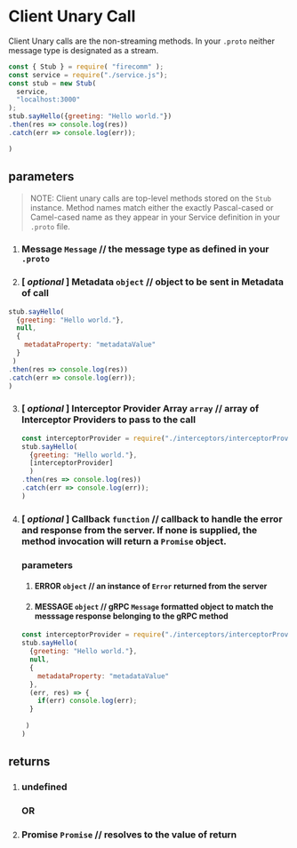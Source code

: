 # Client Unary Call
Client Unary calls are the non-streaming methods. In your `.proto` neither message type is designated as a stream.

```javascript
const { Stub } = require( "firecomm" );
const service = require("./service.js");
const stub = new Stub(
  service, 
  "localhost:3000"
);
stub.sayHello({greeting: "Hello world."})
.then(res => console.log(res))
.catch(err => console.log(err)); 

)
```

## parameters

> NOTE: Client unary calls are top-level methods stored on the `Stub` instance. Method names match either the exactly Pascal-cased or Camel-cased name as they appear in your Service definition in your `.proto` file.

1. ### Message `Message` // the message type as defined in your `.proto`
2.  ### [ *optional* ] Metadata `object` // object to be sent in Metadata of call
   ```javascript
   stub.sayHello(
     {greeting: "Hello world."}, 
     null, 
     {
       metadataProperty: "metadataValue"
     }
    )
   .then(res => console.log(res))
   .catch(err => console.log(err)); 
   )
   ```
3. ### [ *optional* ] Interceptor Provider Array `array` // array of Interceptor Providers to pass to the call
   ```javascript
   const interceptorProvider = require("./interceptors/interceptorProvider.js")
   stub.sayHello(
     {greeting: "Hello world."}, 
     [interceptorProvider]
     )
   .then(res => console.log(res))
   .catch(err => console.log(err)); 
   )
   ```
4. ### [ *optional* ] Callback `function` // callback to handle the error and response from the server. If none is supplied, the method invocation will return a `Promise` object.
   ### parameters
   1. #### ERROR `object` // an instance of `Error` returned from the server
   2. #### MESSAGE `object` // gRPC `Message` formatted object to match the messsage response belonging to the gRPC method
   ```javascript
   const interceptorProvider = require("./interceptors/interceptorProvider.js")
   stub.sayHello(
     {greeting: "Hello world."}, 
     null, 
     {
       metadataProperty: "metadataValue"
     },
     (err, res) => {
       if(err) console.log(err);
     }
    
    )
   )
   ```
## returns
  1. ### undefined
      ### OR
   1. ### Promise `Promise` // resolves to the value of return